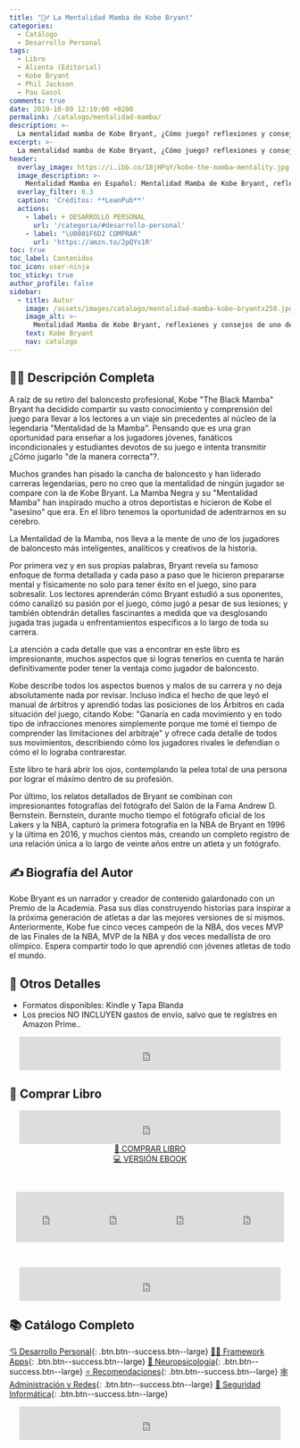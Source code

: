 ```yaml
---
title: "🤾‍♂️ La Mentalidad Mamba de Kobe Bryant"
categories:
  - Catálogo
  - Desarrollo Personal
tags:
  - Libro
  - Alienta (Editorial)
  - Kobe Bryant
  - Phil Jackson
  - Pau Gasol
comments: true
date: 2019-10-09 12:10:00 +0200
permalink: /catalogo/mentalidad-mamba/
description: >-
  La mentalidad mamba de Kobe Bryant, ¿Cómo juego? reflexiones y consejos de uno de los mejores jugadores de la historia del baloncesto. Con introducción de Phil Jackson y prólogo de Pau Gasol.
excerpt: >-
  La mentalidad mamba de Kobe Bryant, ¿Cómo juego? reflexiones y consejos de uno de los mejores jugadores de la historia del baloncesto. Con introducción de Phil Jackson y prólogo de Pau Gasol.
header:
  overlay_image: https://i.ibb.co/18jHPqY/kobe-the-mamba-mentality.jpg
  image_description: >-
    Mentalidad Mamba en Español: Mentalidad Mamba de Kobe Bryant, reflexiones y consejos de uno de los mejores jugadores de la historia del baloncesto | Ciberninjas
  overlay_filter: 0.3
  caption: 'Créditos: **LeanPub**'
  actions:
    - label: + DESARROLLO PERSONAL
      url: '/categoria/#desarrollo-personal'
    - label: "\U0001F6D2 COMPRAR"
      url: 'https://amzn.to/2pQYs1R'
toc: true
toc_label: Contenidos
toc_icon: user-ninja
toc_sticky: true
author_profile: false
sidebar:
  - title: Autor
    image: /assets/images/catalogo/mentalidad-mamba-kobe-bryantx250.jpg
    image_alt: >-
      Mentalidad Mamba de Kobe Bryant, reflexiones y consejos de uno de los mejores jugadores de la historia del baloncesto | Ciberninjas
    text: Kobe Bryant
    nav: catalogo
---
```


## 🙋‍♀️ Descripci&oacute;n Completa

A raíz de su retiro del baloncesto profesional, Kobe "The Black Mamba" Bryant ha decidido compartir su vasto conocimiento y comprensión del juego para llevar a los lectores a un viaje sin precedentes al núcleo de la legendaria "Mentalidad de la Mamba". Pensando que es una gran oportunidad para enseñar a los jugadores jóvenes, fanáticos incondicionales y estudiantes devotos de su juego e intenta transmitir ¿Cómo jugarlo "de la manera correcta"?.

Muchos grandes han pisado la cancha de baloncesto y han liderado carreras legendarias, pero no creo que la mentalidad de ningún jugador se compare con la de Kobe Bryant. La Mamba Negra y su "Mentalidad Mamba" han inspirado mucho a otros deportistas e hicieron de Kobe el "asesino" que era. En el libro tenemos la oportunidad de adentrarnos en su cerebro.

La Mentalidad de la Mamba, nos lleva a la mente de uno de los jugadores de baloncesto más inteligentes, analíticos y creativos de la historia.

Por primera vez y en sus propias palabras, Bryant revela su famoso enfoque de forma detallada y cada paso a paso que le hicieron prepararse mental y físicamente no solo para tener éxito en el juego, sino para sobresalir. Los lectores aprenderán cómo Bryant estudió a sus oponentes, cómo canalizó su pasión por el juego, cómo jugó a pesar de sus lesiones; y también obtendrán detalles fascinantes a medida que va desglosando jugada tras jugada u enfrentamientos específicos a lo largo de toda su carrera.

La atención a cada detalle que vas a encontrar en este libro es impresionante, muchos aspectos que si logras tenerlos en cuenta te harán definitivamente poder tener la ventaja como jugador de baloncesto.

Kobe describe todos los aspectos buenos y malos de su carrera y no deja absolutamente nada por revisar. Incluso indica el hecho de que leyó el manual de árbitros y aprendió todas las posiciones de los Árbitros en cada situación del juego, citando Kobe: "Ganaría en cada movimiento y en todo tipo de infracciones menores simplemente porque me tomé el tiempo de comprender las limitaciones del arbitraje" y ofrece cada detalle de todos sus movimientos, describiendo cómo los jugadores rivales le defendian o cómo el lo lograba contrarestar.

Este libro te hará abrir los ojos, contemplando la pelea total de una persona por lograr el máximo dentro de su profesión.

Por último, los relatos detallados de Bryant se combinan con impresionantes fotografías del fotógrafo del Salón de la Fama Andrew D. Bernstein. Bernstein, durante mucho tiempo el fotógrafo oficial de los Lakers y la NBA, capturó la primera fotografía en la NBA de Bryant en 1996 y la última en 2016, y muchos cientos más, creando un completo registro de una relación única a lo largo de veinte años entre un atleta y un fotógrafo.

## ✍ Biograf&iacute;a del Autor

Kobe Bryant es un narrador y creador de contenido galardonado con un Premio de la Academia. Pasa sus días construyendo historias para inspirar a la próxima generación de atletas a dar las mejores versiones de sí mismos. Anteriormente, Kobe fue cinco veces campeón de la NBA, dos veces MVP de las Finales de la NBA, MVP de la NBA y dos veces medallista de oro olímpico. Espera compartir todo lo que aprendió con jóvenes atletas de todo el mundo.

## 📝 Otros Detalles

* Formatos disponibles: Kindle y Tapa Blanda
* Los precios NO INCLUYEN gastos de env&iacute;o, salvo que te registres en Amazon Prime..

<center><iframe src="https://rcm-eu.amazon-adsystem.com/e/cm?o=30&amp;p=48&amp;l=ur1&amp;category=premium&amp;banner=1E7ZEBFW3E0G3W1WXZ82&amp;f=ifr&amp;linkID=36c6741f8667c2eb2286cb8ca0062ecb&amp;t=ciberninjas07-21&amp;tracking_id=ciberninjas07-21" width="468" height="60" scrolling="no" border="0" marginwidth="0" style="border:none;" frameborder="0"></iframe></center>

## 💖 Comprar Libro

<center><iframe src="https://rcm-eu.amazon-adsystem.com/e/cm?o=30&amp;p=13&amp;l=ur1&amp;category=gift_certificates&amp;banner=0YM2726C1ESR66Q7QG02&amp;f=ifr&amp;linkID=b74ea8b6b0434619f53785a367d3de3d&amp;t=ciberninjas07-21&amp;tracking_id=ciberninjas07-21" width="468" height="60" scrolling="no" border="0" marginwidth="0" style="border:none;" frameborder="0"></iframe></center>

<center><a class="btn btn--warning btn--large" title="Mentalidad Mamba de Kobe Bryant, reflexiones y consejos de uno de los mejores jugadores de la historia del baloncesto | Ciberninjas" href="https://amzn.to/2pQYs1R">📓 COMPRAR LIBRO</a></center>

<center><a class="btn btn--warning btn--large" title="Mentalidad Mamba de Kobe Bryant, reflexiones y consejos de uno de los mejores jugadores de la historia del baloncesto | Ciberninjas" href="https://amzn.to/2M0QGv9">💻 VERSI&Oacute;N EBOOK</a></center>

&nbsp;

<center><iframe src="https://rcm-eu.amazon-adsystem.com/e/cm?o=30&amp;p=20&amp;l=ur1&amp;category=kindle&amp;banner=0K8KMRM0NM2Y5A191Z02&amp;f=ifr&amp;linkID=211f5ada1acf9b558138a9115015fccc&amp;t=ciberninjas07-21&amp;tracking_id=ciberninjas07-21" width="120" height="90" scrolling="no" border="0" marginwidth="0" style="border:none;" frameborder="0"></iframe><iframe src="https://rcm-eu.amazon-adsystem.com/e/cm?o=30&amp;p=20&amp;l=ur1&amp;category=kindle&amp;banner=1MY6V4BGBKF24MPVQ382&amp;f=ifr&amp;linkID=bc72cdf8c85667d9cf8d99ac40b234cf&amp;t=ciberninjas07-21&amp;tracking_id=ciberninjas07-21" width="120" height="90" scrolling="no" border="0" marginwidth="0" style="border:none;" frameborder="0"></iframe><iframe src="https://rcm-eu.amazon-adsystem.com/e/cm?o=30&amp;p=20&amp;l=ur1&amp;category=fire_tablets&amp;banner=09F0X29YE5A28P2Z02G2&amp;f=ifr&amp;linkID=99987810c2d699e6b1a4becf63ee659b&amp;t=ciberninjas07-21&amp;tracking_id=ciberninjas07-21" width="120" height="90" scrolling="no" border="0" marginwidth="0" style="border:none;" frameborder="0"></iframe><iframe src="https://rcm-eu.amazon-adsystem.com/e/cm?o=30&amp;p=20&amp;l=ur1&amp;category=kindle_oasis&amp;banner=0NJNYNMJ9TB937AZFHG2&amp;f=ifr&amp;linkID=a42c1c2fd452f496c7105f18b28d8c61&amp;t=ciberninjas07-21&amp;tracking_id=ciberninjas07-21" width="120" height="90" scrolling="no" border="0" marginwidth="0" style="border:none;" frameborder="0"></iframe></center>

&nbsp;

<center><iframe src="https://rcm-eu.amazon-adsystem.com/e/cm?o=30&amp;p=13&amp;l=ur1&amp;category=kindlestore&amp;banner=0P95N768FCV2P0732CG2&amp;f=ifr&amp;linkID=75656190f347ab8c55ea09e0b6f57418&amp;t=ciberninjas07-21&amp;tracking_id=ciberninjas07-21" width="468" height="60" scrolling="no" border="0" marginwidth="0" style="border:none;" frameborder="0"></iframe></center>

## 📚 Cat&aacute;logo Completo

[💘 Desarrollo Personal](/categoria/#desarrollo-personal "Libros de Categoría Desarrollo Personal"){: .btn.btn--success.btn--large} [👨‍💻 Framework Apps](/categoria/#framework-apps "Libros de Frameworks de Creación de Aplicaciones Multiplataforma"){: .btn.btn--success.btn--large} [🧠 Neuropsicolog&iacute;a](/categoria/#neuropsicología "Libros relacionados con la neurociencia y la psicología"){: .btn.btn--success.btn--large} [⭐ Recomendaciones](/categoria/#recomendaciones "Libros recomendados por diferentes personajes famosos de influencia"){: .btn.btn--success.btn--large} [🕸 Administraci&oacute;n y Redes](/categoria/#redes-y-administraci%C3%B3n "Libros de Redes y Administración"){: .btn.btn--success.btn--large} [🔐 Seguridad Inform&aacute;tica](/categoria/#seguridad-inform%C3%A1tica "Libros de Categoría Seguridad Informática"){: .btn.btn--success.btn--large}

<center><iframe src="https://rcm-eu.amazon-adsystem.com/e/cm?o=30&amp;p=13&amp;l=ur1&amp;category=libros&amp;banner=16R3XS8RQ89N3YJR4B02&amp;f=ifr&amp;linkID=56cd664728c9a7de32cbacd0aafc13ca&amp;t=ciberninjas07-21&amp;tracking_id=ciberninjas07-21" width="468" height="60" scrolling="no" border="0" marginwidth="0" style="border:none;" frameborder="0"></iframe></center>